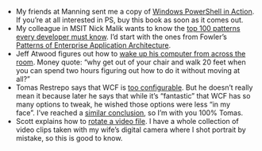 -   My friends at Manning sent me a copy of [Windows PowerShell in
    Action](http://www.manning.com/payette/). If you’re at all
    interested in PS, buy this book as soon as it comes out.
-   My colleague in MSIT Nick Malik wants to know the [top 100 patterns
    every developer must
    know](http://blogs.msdn.com/nickmalik/archive/2007/02/11/what-are-the-top-100-patterns-that-every-developer-must-know.aspx).
    I’d start with the ones from Fowler’s [Patterns of Enterprise
    Application
    Architecture](http://www.martinfowler.com/books.html#eaa).
-   Jeff Atwood figures out how to [wake up his computer from across the
    room](http://www.codinghorror.com/blog/archives/000790.html). Money
    quote: “why get out of your chair and walk 20 feet when you can
    spend two hours figuring out how to do it without moving at all?”
-   Tomas Restrepo says that WCF is [too
    configurable](http://www.winterdom.com/weblog/2007/02/12/WCFConfigurationComplexity.aspx). But
    he doesn’t really mean it because later he says that while it’s
    “fantastic” that WCF has so many options to tweak, he wished those
    options were less “in my face”. I’ve reached a [similar
    conclusion](http://devhawk.net/2007/01/05/morning-coffee-4/), so
    I’m with you 100% Tomas.
-   Scott explains how to [rotate a video
    file](http://www.hanselman.com/blog/HowToRotateAnAVIOrMPEGFileTakenInPortrait.aspx).
    I have a whole collection of video clips taken with my wife’s
    digital camera where I shot portrait by mistake, so this is good to
    know.

